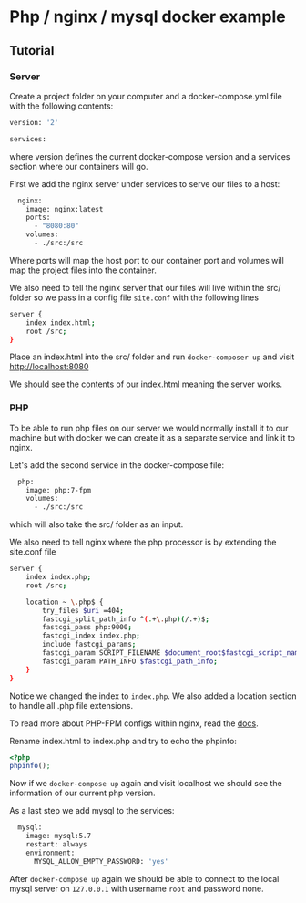 # Php / nginx / mysql docker example


## Tutorial

### Server

Create a project folder on your computer and a docker-compose.yml file with the following contents:

```bash
version: '2'

services:
```

where version defines the current docker-compose version and a services section where our containers will go.

First we add the nginx server under services to serve our files to a host:

```bash
  nginx:
    image: nginx:latest
    ports:
      - "8080:80"
    volumes:
      - ./src:/src
```

Where ports will map the host port to our container port and volumes will map the project files into the container.

We also need to tell the nginx server that our files will live within the src/ folder so we pass in a config file `site.conf` with the following lines

```bash
server {
    index index.html;
    root /src;
}
```

Place an index.html into the src/ folder and run `docker-composer up` and visit [http://localhost:8080](http://localhost:8080)

We should see the contents of our index.html meaning the server works.

### PHP

To be able to run php files on our server we would normally install it to our machine but with docker we can create it as a separate service and link it to nginx.

Let's add the second service in the docker-compose file:

```bash
  php:
    image: php:7-fpm
    volumes:
      - ./src:/src
```

which will also take the src/ folder as an input.

We also need to tell nginx where the php processor is by extending the site.conf file

```bash
server {
    index index.php;
    root /src;

    location ~ \.php$ {
        try_files $uri =404;
        fastcgi_split_path_info ^(.+\.php)(/.+)$;
        fastcgi_pass php:9000;
        fastcgi_index index.php;
        include fastcgi_params;
        fastcgi_param SCRIPT_FILENAME $document_root$fastcgi_script_name;
        fastcgi_param PATH_INFO $fastcgi_path_info;
    }
}
```

Notice we changed the index to `index.php`. We also added a location section to handle all .php file extensions.

To read more about PHP-FPM configs within nginx, read the [docs](https://www.nginx.com/resources/wiki/start/topics/examples/phpfcgi/).

Rename index.html to index.php and try to echo the phpinfo:

```php
<?php
phpinfo();
```

Now if we `docker-compose up` again and visit localhost we should see the information of our current php version.

As a last step we add mysql to the services:

```bash
  mysql:
    image: mysql:5.7
    restart: always
    environment:
      MYSQL_ALLOW_EMPTY_PASSWORD: 'yes'
```

After `docker-compose up` again we should be able to connect to the local mysql server on `127.0.0.1` with username `root` and password none.